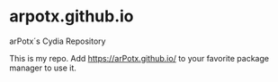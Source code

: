 # arpotx.github.io
arPotx´s Cydia Repository

This is my repo. Add https://arPotx.github.io/ to your favorite package manager to use it.
